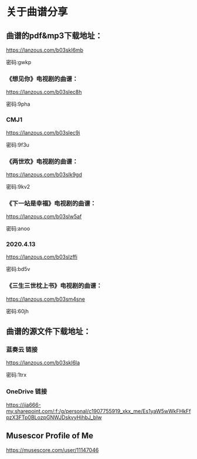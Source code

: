 # 关于曲谱分享



## 曲谱的pdf&mp3下载地址：

https://lanzous.com/b03skl6mb

密码:gwkp

### 《想见你》电视剧的曲谱：

https://lanzous.com/b03slec8h


密码:9pha

### CMJ1

https://lanzous.com/b03slec9i


密码:9f3u

### 《两世欢》电视剧的曲谱：

https://lanzous.com/b03slk9gd


密码:9kv2

### 《下一站是幸福》电视剧的曲谱：

https://lanzous.com/b03slw5af


密码:anoo

### 2020.4.13

https://lanzous.com/b03slzffi


密码:bd5v

### 《三生三世枕上书》电视剧的曲谱：

https://lanzous.com/b03sm4sne


密码:60jh

## 曲谱的源文件下载地址：

### 蓝奏云 链接

https://lanzous.com/b03skl6la

密码:1trx

### OneDrive 链接

https://jia666-my.sharepoint.com/:f:/g/personal/c1907755919_xkx_me/Es1yaW5wWkFHkFfpzX3FTp0BLozpGNWJDskvyHihbJ_bIw

## Musescor Profile of Me

https://musescore.com/user/11147046
